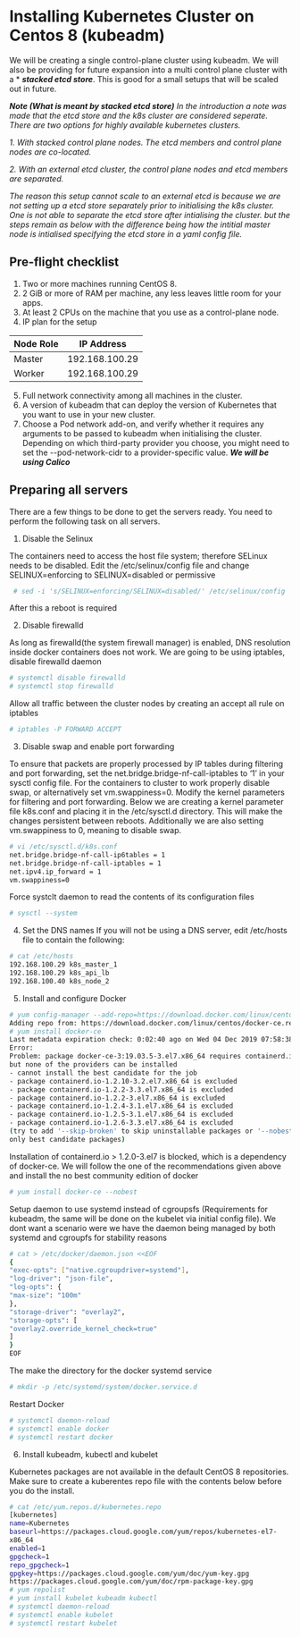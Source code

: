 # Installing Kubernetes Cluster on Centos 8 (kubeadm) #

We will be creating a single control-plane cluster using kubeadm. We will also be providing for future expansion into a multi control plane cluster with a * ***stacked etcd store***. This is good for a small setups that will be scaled out in future. 

***Note (What is meant by stacked etcd store)***
*In the introduction a note was made that the etcd store and the k8s cluster are considered seperate. There are two options for highly available kubernetes clusters.*

*1. With stacked control plane nodes. The etcd members and control plane nodes are co-located.* 

*2. With an external etcd cluster, the control plane nodes and etcd members are separated.* 

*The reason this setup cannot scale to an external etcd is because we are not setting up a etcd store separately prior to initialising the k8s cluster. One is not able to separate the etcd store after intialising the cluster. but the steps remain as below with the difference being how the intitial master node is intialised specifying the etcd store in a yaml config file.*


## Pre-flight checklist ## 

1. Two or more machines running CentOS 8.
2. 2 GiB or more of RAM per machine, any less leaves little room for your apps.
3. At least 2 CPUs on the machine that you use as a control-plane node.
4. IP plan for the setup

Node Role  | IP Address
---------- | -------------
Master     | 192.168.100.29
Worker     | 192.168.100.29

5. Full network connectivity among all machines in the cluster.
6. A version of kubeadm that can deploy the version of Kubernetes that you want to use in your new cluster.
7. Choose a Pod network add-on, and verify whether it requires any arguments to be passed to kubeadm when initialising the cluster. Depending on which third-party provider you choose, you might need to set the --pod-network-cidr to a provider-specific value. ***We will be using Calico***


## Preparing all servers ##

There are a few things to be done to get the servers ready. You need to perform the following task on all servers. 


1. Disable the Selinux

The containers need to access the host file system; therefore SELinux needs to be disabled. Edit the /etc/selinux/config file and change SELINUX=enforcing to SELINUX=disabled or permissive

```bash
 # sed -i 's/SELINUX=enforcing/SELINUX=disabled/' /etc/selinux/config
```

After this a reboot is required


2. Disable firewalld


As long as firewalld(the system firewall manager) is enabled, DNS resolution inside docker containers does not work. We are going to be using iptables, disable firewalld daemon

```bash
# systemctl disable firewalld
# systemctl stop firewalld
```

Allow all traffic between the cluster nodes by creating an accept all rule on iptables

```bash
# iptables -P FORWARD ACCEPT
```

3. Disable swap and enable port forwarding

To ensure that packets are properly processed by IP tables during filtering and port forwarding, set the net.bridge.bridge-nf-call-iptables to ‘1’ in your sysctl config file. For the containers to cluster to work properly disable swap, or alternatively set vm.swappiness=0. 
Modify the kernel parameters for filtering and port forwarding. Below we are creating a kernel parameter file k8s.conf and placing it in the /etc/sysctl.d directory. This will make the changes persistent between reboots. Additionally we are also setting vm.swappiness to 0, meaning to disable swap.

```bash
# vi /etc/sysctl.d/k8s.conf
net.bridge.bridge-nf-call-ip6tables = 1
net.bridge.bridge-nf-call-iptables = 1
net.ipv4.ip_forward = 1
vm.swappiness=0
```

Force systclt daemon to read the contents of its configuration files

```bash
# sysctl --system
```

4. Set the DNS names
If you will not be using a DNS server, edit /etc/hosts file to contain the following:

```bash
# cat /etc/hosts
192.168.100.29 k8s_master_1
192.168.100.29 k8s_api_lb
192.168.100.40 k8s_node_2
```

5. Install and configure Docker

```bash
# yum config-manager --add-repo=https://download.docker.com/linux/centos/docker-ce.repo
Adding repo from: https://download.docker.com/linux/centos/docker-ce.repo
# yum install docker-ce
Last metadata expiration check: 0:02:40 ago on Wed 04 Dec 2019 07:58:38 PM EAT.
Error:
Problem: package docker-ce-3:19.03.5-3.el7.x86_64 requires containerd.io >= 1.2.2-3,
but none of the providers can be installed
- cannot install the best candidate for the job
- package containerd.io-1.2.10-3.2.el7.x86_64 is excluded
- package containerd.io-1.2.2-3.3.el7.x86_64 is excluded
- package containerd.io-1.2.2-3.el7.x86_64 is excluded
- package containerd.io-1.2.4-3.1.el7.x86_64 is excluded
- package containerd.io-1.2.5-3.1.el7.x86_64 is excluded
- package containerd.io-1.2.6-3.3.el7.x86_64 is excluded
(try to add '--skip-broken' to skip uninstallable packages or '--nobest' to use not
only best candidate packages)
```

Installation of containerd.io > 1.2.0-3.el7 is blocked, which is a dependency of docker-ce. We will follow the one of the recommendations given above and install the no best community edition of docker

```bash
# yum install docker-ce --nobest
```

Setup daemon to use systemd instead of cgroupsfs (Requirements for kubeadm, the same will be done on the kubelet via initial config file). We dont want a scenario were we have the daemon being managed by both systemd and cgroupfs for stability reasons


```bash
# cat > /etc/docker/daemon.json <<EOF
{
"exec-opts": ["native.cgroupdriver=systemd"],
"log-driver": "json-file",
"log-opts": {
"max-size": "100m"
},
"storage-driver": "overlay2",
"storage-opts": [
"overlay2.override_kernel_check=true"
]
}
EOF
```

The make the directory for the docker systemd service

```bash
# mkdir -p /etc/systemd/system/docker.service.d
```

Restart Docker


```bash
# systemctl daemon-reload
# systemctl enable docker
# systemctl restart docker
```

6. Install kubeadm, kubectl and kubelet


Kubernetes packages are not available in the default CentOS 8 repositories. Make sure to create a kuberentes repo file with the contents below before you do the install.

```bash
# cat /etc/yum.repos.d/kubernetes.repo
[kubernetes]
name=Kubernetes
baseurl=https://packages.cloud.google.com/yum/repos/kubernetes-el7-
x86_64
enabled=1
gpgcheck=1
repo_gpgcheck=1
gpgkey=https://packages.cloud.google.com/yum/doc/yum-key.gpg
https://packages.cloud.google.com/yum/doc/rpm-package-key.gpg
# yum repolist
# yum install kubelet kubeadm kubectl
# systemctl daemon-reload
# systemctl enable kubelet
# systemctl restart kubelet
```
